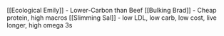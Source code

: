 [[Ecological Emily]] - Lower-Carbon than Beef
[[Bulking Brad]] - Cheap protein, high macros
[[Slimming Sal]] - low LDL, low carb, low cost, live longer, high omega 3s